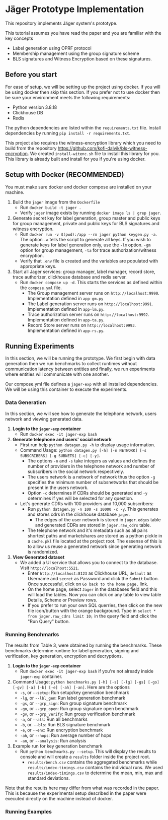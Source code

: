 # Jäger Prototype Implementation

This repository implements Jäger system's prototype.

This tutorial assumes you have read the paper and you are familiar with the key concepts

- Label generation using OPRF protocol
- Membership management using the group signature scheme
- BLS signatures and Witness Encryption based on these signatures.

## Before you start

For ease of setup, we will be setting up the project using docker. If you will be using docker then skip this section. If you prefer not to use docker then be sure your environment meets the following requirements:
- Python version 3.8.18
- Clickhouse DB
- Redis

The python dependencies are listed within the ```requirements.txt``` file. Install dependencies by running ```pip install -r requirements.txt```.  

This project also requires the witness-encryption library which you need to build from the repository https://github.com/kofi-dalvik/bls-witness-encryption. We created ```install-witenc.sh``` file to install this library for you. This library is already built and install for you if you're using docker. 
  
## Setup with Docker (RECOMMENDED)
You must make sure docker and docker compose are installed on your machine. 
1. Build the ```jager``` image from the ```Dockerfile```
	* Run ```docker build -t jager .``` 
	* Verify ```jager``` image exists by running ```docker image ls | grep jager```.
2. Generate secret key for label generation, group master and public keys for group management, private and public keys for BLS signatures and witness encryption.
	* Run ```docker run -v $(pwd):/app --rm jager python keygen.py -a```. The option ```-a``` tells the script to generate all keys. If you wish to generate keys for label generation only, use the ```-lm``` option. ```-gm``` option for group management, ```-ta``` for trace authorization/witness encryption. 
	* Verify that ```.env``` file is created and the variables are populated with appropriate keys. 
3. Start all Jager services: group manager, label manager, record store, trace authorizer, clickhouse database and redis server.
	* Run ```docker compose up -d```. This starts the services as defined within the ```compose.yml``` file. 
		* The Group management server runs on ```http://localhost:9990```. Implementation defined in ```app-gm.py```
		* The Label generation server runs on ```http://localhost:9991```. Implementation defined in ```app-lm.py```.
		* Trace authorization server runs on ```http://localhost:9992```. Implementation defined in ```app-ta.py```.
		* Record Store server runs on ```http://localhost:9993```. Implementation defined in ```app-rs.py```.

## Running Experiments
In this section, we will be running the prototype. We first begin with data generation then we run benchmarks to collect runtimes without communication latency between entities and finally, we run experiments where entities will communicate with one another. 

Our compose.yml file defines a ```jager-exp``` with all installed dependencies. We will be using this container to execute the experiments. 

### Data Generation
In this section, we will see how to generate the telephone network, users network and viewing generated data. 

1. **Login to the ```jager-exp``` container**
	* Run ```docker exec -it jager-exp bash```
2. **Generate telephone and users' social network** 
	* First run help ```python datagen.py -h``` to display usage information.
	* Command Usage: ```python datagen.py [-h] [-n NETWORK] [-s SUBSCRIBERS] [-g SUBNETS] [-c] [-y]```. 
		* The options ```-n``` and ```-s``` take integers as values and defines the number of providers in the telephone network and number of subscribers in the social network respectively.  
		* The users network is a network of network thus the option ```-g``` specifies the minimum number of subsnetworks that should be present in the users network.  
		* Option ```-c``` determines if CDRs should be generated and ```-y``` determines if yes will be selected for any question. 
    * Let's generate CDRs with 100 providers and 10,000 subscribers:
        * Run ```python datagen.py -n 100 -s 10000 -c -y```. This generates and stores cdrs in the clickhouse database ```jager```.  
	        * The edges of the user network is stored in ```jager.edges``` table and generated CDRs are stored in ```jager.raw_cdrs``` table.
	   * The telephone network and it's metadata such as all pairs shortest paths and marketshares are stored as a python pickle in a ```cache.pkl``` file located at the project root. The essense of this is to allow us reuse a generated network since generating network is randomized. 
3. **View Generated dataset**
	* We added a UI service that allows you to connect to the database. Visit ```http://localhost:5521```. 
		* Enter ```http://localhost:8123``` as Clickhouse URL, ```default``` as Username and ```secret``` as Password and click the ```Submit``` button. Once successful, click on ```Go back to the home page.``` link. 
		* On the home page, select ```Jager``` in the databases field and this will load the tables. Now you can click on any table to view table Details, Scheme or Preview rows. 
		* If you prefer to run your own SQL querries, then click on the new file icon/button with the orange background. Type in ```select * from jager.raw_cdrs limit 10;``` in the query field and click the "Run Query" button. 

### Running Benchmarks
The results from Table 3, were obtained by running the benchmarks. These benchmarks determine runtime for label generation, signing and verification, key generation, encryption and decryptions.
  
1. **Login to the ```jager-exp``` container**
	* Run ```docker exec -it jager-exp bash``` if you're not already inside ```jager-exp``` container.
2. Command Usage: ```python benchmarks.py [-h] [-s] [-lg] [-gs] [-go] [-gv] [-a] [-b] [-e] [-ah] [-an]```. Here are the options
	* ```-s```, or ```--setup```:  Run setup/key generation benchmark
    * ```-lg```, or ```--lbl_gen```: Run label generation benchmark
    * ```-gs```, or ```--grp_sign```:  Run group signature benchmark
    * ```-go```, or ```--grp_open```: Run group signature open benchmark
    * ```-gv```, or ```--grp_verify```: Run group verification benchmark
    * ```-a```, or ```--all```: Run all benchmarks
    * ```-b```, or. ```--bls```:  Run BLS signature benchmark
    * ```-e```, or ```--enc```: Run encryption benchmark
    * ```-ah```, or ```--hops```: Run average number of hops
    * ```-an```, or ```--analysis```: Run analysis
3. Example run for key generation benchmark
	* Run ```python benchmarks.py --setup```.  This will display the results to console and will create a ```results``` folder inside the project root. 
		* ```results/bench.csv``` contains the aggregated benchmarks while ```results/index-timings.csv``` contains the individual runs. We used ```results/index-timings.csv``` to determine the mean, min, max and standard deviations. 

Note that the results here may differ from what was recorded in the paper. This is because the experimental setup described in the paper were executed directly on the machine instead of docker. 

### Running Examples
